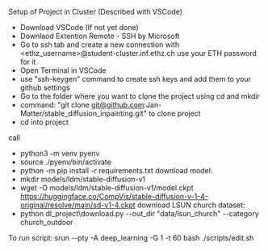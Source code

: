 
Setup of Project in Cluster (Described with VSCode)

- Download VSCode (If not yet done)
- Downlaod Extention Remote - SSH by Microsoft
- Go to ssh tab and create a new connection  with <ethz_username>@student-cluster.inf.ethz.ch use your ETH password for it
- Open Terminal in VSCode
- use "ssh-keygen" command to create ssh keys and add them to your github settings
- Go to the folder where you want to clone the project using cd and mkdir
- command: "git clone git@github.com:Jan-Matter/stable_diffusion_inpainting.git" to clone project
- cd into project

call
- python3 -m venv pyenv
- source ./pyenv/bin/activate
- python -m pip install -r requirements.txt
download model:
- mkdir models/ldm/stable-diffusion-v1
- wget -O models/ldm/stable-diffusion-v1/model.ckpt https://huggingface.co/CompVis/stable-diffusion-v-1-4-original/resolve/main/sd-v1-4.ckpt
download LSUN church dataset:
- python dl_project\download.py --out_dir "data/lsun_church" --category church_outdoor

To run script:
srun --pty -A deep_learning -G 1 -t 60 bash ./scripts/edit.sh


